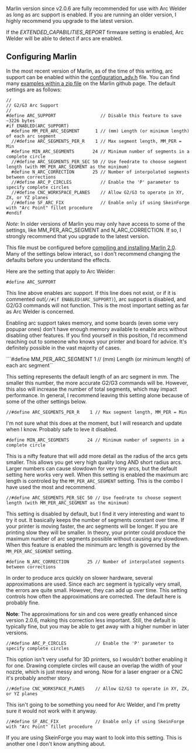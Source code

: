 Marlin version since v2.0.6 are fully recommended for use with Arc Welder as long as arc support is enabled.  If you are running an older version, I highly recommend you upgrade to the latest version.

If the *EXTENDED_CAPABILITIES_REPORT* firmware setting is enabled, Arc Welder will be able to detect if arcs are enabled.

## Configuring Marlin

In the most recent version of Marlin, as of the time of this writing, arc support can be enabled within the [configuration_adv.h](https://github.com/MarlinFirmware/Marlin/blob/2.0.x/Marlin/Configuration_adv.h) file.  You can find many [examples within a zip file](https://github.com/MarlinFirmware/Marlin/tree/2.0.x/config) on the Marlin github page.  The default settings are as follows:

```
//
// G2/G3 Arc Support
//
#define ARC_SUPPORT                 // Disable this feature to save ~3226 bytes
#if ENABLED(ARC_SUPPORT)
  #define MM_PER_ARC_SEGMENT      1 // (mm) Length (or minimum length) of each arc segment
  //#define ARC_SEGMENTS_PER_R    1 // Max segment length, MM_PER = Min
  #define MIN_ARC_SEGMENTS       24 // Minimum number of segments in a complete circle
  //#define ARC_SEGMENTS_PER_SEC 50 // Use feedrate to choose segment length (with MM_PER_ARC_SEGMENT as the minimum)
  #define N_ARC_CORRECTION       25 // Number of interpolated segments between corrections
  //#define ARC_P_CIRCLES           // Enable the 'P' parameter to specify complete circles
  //#define CNC_WORKSPACE_PLANES    // Allow G2/G3 to operate in XY, ZX, or YZ planes
  //#define SF_ARC_FIX              // Enable only if using SkeinForge with "Arc Point" fillet procedure
#endif
```

*Note:* In older versions of Marlin you may only have access to some of the settings, like MM_PER_ARC_SEGMENT and N_ARC_CORRECTION.  If so, I strongly recommend that you upgrade to the latest version.

This file must be configured before [compiling and installing Marlin 2.0](https://marlinfw.org/docs/basics/install.html).  Many of the settings below interact, so I don't recommend changing the defaults before you understand the effects.

Here are the setting that apply to Arc Welder:

```#define ARC_SUPPORT```

This line above enables arc support.  If this line does not exist, or if it is commented out(```//#if ENABLED(ARC_SUPPORT)```), arc support is disabled, and G2/G3 commands will not function.  This is the most important setting as far as Arc Welder is concerned.

Enabling arc support takes memory, and some boards (even some very popupar ones) don't have enough memory available to enable arcs without disabling other features.  If you find yourself in this position, I'd recommend reaching out to someone who knows your printer and board for advice.  It's definitely possible in the vast majority of cases.

```#define MM_PER_ARC_SEGMENT      1 // (mm) Length (or minimum length) of each arc segment``

This setting represents the default length of an arc segment in mm.  The smaller this number, the more accurate G2/G3 commands will be.  However, this also will increase the number of total segments, which may impact performance.  In general, I recommend leaving this setting alone because of some of the other settings below.

```//#define ARC_SEGMENTS_PER_R    1 // Max segment length, MM_PER = Min```

I'm not sure what this does at the moment, but I will research and update when I know.  Probably safe to leve it disabled.

```#define MIN_ARC_SEGMENTS       24 // Minimum number of segments in a complete circle```

This is a nifty feature that will add more detail as the radius of the arcs gets smaller.  This allows you get very high quality long AND short radius arcs.  Larger numbers can cause slowdown for very tiny arcs, but the default setting here works very well.  When this setting is enabled the maximum arc length is controled by the ```MM_PER_ARC_SEGMENT``` setting.  This is the combo I have used the most and recommend.

```//#define ARC_SEGMENTS_PER_SEC 50 // Use feedrate to choose segment length (with MM_PER_ARC_SEGMENT as the minimum)```

This setting is disabled by default, but I find it very interesting and want to try it out.  It basically keeps the number of segments constant over time.  If your printer is moving faster, the arc segments will be longer.  If you are printing slow they will be smaller.  In theory, your printer could produce the maximum number of arc segments possible without causing any slowdown.  When this feature is enabled the minimum arc length is governed by the ```MM_PER_ARC_SEGMENT``` setting.

```#define N_ARC_CORRECTION       25 // Number of interpolated segments between corrections```

In order to produce arcs quickly on slower hardware, several approximations are used.  Since each arc segment is typically very small, the errors are quite small.  However, they can add up over time.  This setting controls how often the approximations are corrected.  The default here is probably fine.

**Note**: The approximations for sin and cos were greatly enhanced since version 2.0.6, making this correction less important.  Still, the default is typically fine, but you may be able to get away with a higher number in later versions.

```//#define ARC_P_CIRCLES           // Enable the 'P' parameter to specify complete circles```

This option isn't very useful for 3D printers, so I wouldn't bother enabling it for one.  Drawing complete circles will cause an overlap the width of your nozzle, which is just messy and wrong.  Now for a laser engraer or a CNC it's probably another story.

```//#define CNC_WORKSPACE_PLANES    // Allow G2/G3 to operate in XY, ZX, or YZ planes```

This isn't going to be something you need for Arc Welder, and I'm pretty sure it would not work with it anyway.

```//#define SF_ARC_FIX              // Enable only if using SkeinForge with "Arc Point" fillet procedure```

If you are using SkeinForge you may want to look into this setting.  This is another one I don't know anything about.

